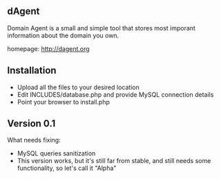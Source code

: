dAgent
------
Domain Agent is a small and simple tool that stores most imporant information about the domain you own.

homepage:
http://dagent.org

Installation
------------
+ Upload all the files to your desired location
+ Edit INCLUDES/database.php and provide MySQL connection details
+ Point your browser to install.php

Version 0.1
-----------
What needs fixing:
- MySQL queries sanitization
- This version works, but it's still far from stable, and still needs some functionality, so let's call it "Alpha"
